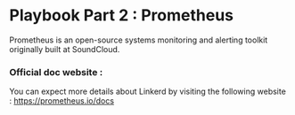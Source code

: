 # Playbook Part 2 : Prometheus

Prometheus is an open-source systems monitoring and alerting toolkit originally built at SoundCloud.


### Official doc website :

You can expect more details about Linkerd by visiting the following website : https://prometheus.io/docs